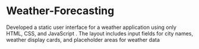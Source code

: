 # Weather-Forecasting
Developed a static user interface for a weather application using only HTML, CSS, and JavaScript . The layout includes input fields for city names, weather display cards, and placeholder areas for weather data
